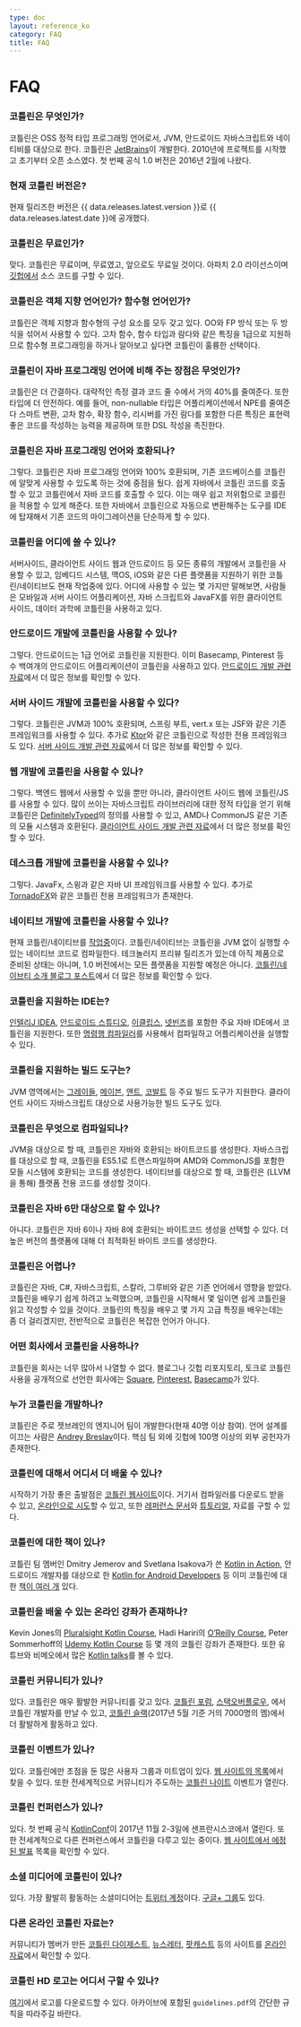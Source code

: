 ```yaml
---
type: doc
layout: reference_ko
category: FAQ
title: FAQ
---
```


# FAQ

### 코틀린은 무엇인가?

코틀린은 OSS 정적 타입 프로그래밍 언어로서, JVM, 안드로이드 자바스크립트와 네이티비를 대상으로 한다.
코틀린은 [JetBrains](http://www.jetbrains.com)이 개발한다.
2010년에 프로젝트를 시작했고 초기부터 오픈 소스였다.
첫 번째 공식 1.0 버전은 2016년 2월에 나왔다. 

### 현재 코틀린 버전은?

현재 릴리즈한 버전은 {{ data.releases.latest.version }}로 {{ data.releases.latest.date }}에 공개했다.

### 코틀린은 무료인가?

맞다. 코틀린은 무료이며, 무료였고, 앞으로도 무료일 것이다. 아파치 2.0 라이선스이며 [깃헙에서](https://github.com/jetbrains/kotlin) 소스 코드를 구할 수 있다.

### 코틀린은 객체 지향 언어인가? 함수형 언어인가?

코틀린은 객체 지향과 함수형의 구성 요소를 모두 갖고 있다. OO와 FP 방식 또는 두 방식을 섞어서 사용할 수 있다.
고차 함수, 함수 타입과 람다와 같은 특징을 1급으로 지원하므로 함수형 프로그래밍을 하거나 알아보고 싶다면
코틀린이 훌륭한 선택이다.

### 코틀린이 자바 프로그래밍 언어에 비해 주는 장점은 무엇인가?

코틀린은 더 간결하다. 대략적인 측정 결과 코드 줄 수에서 거의 40%를 줄여준다. 또한 타입에 더 안전하다. 예를 들어, non-nullable 타입은 어플리케이션에서
NPE를 줄여준다 스마트 변환, 고차 함수, 확장 함수, 리시버를 가진 람다를 포함한 다른 특징은
표현력 좋은 코드를 작성하는 능력을 제공하며 또한 DSL 작성을 촉진한다.
 
### 코틀린은 자바 프로그래밍 언어와 호환되나?

그렇다. 코틀린은 자바 프로그래밍 언어와 100% 호환되며, 기존 코드베이스를 코틀린에 알맞게 사용할 수 있도록 하는 것에 중점을 뒀다.
쉽게 자바에서 코틀린 코드를 호출할 수 있고 코틀린에서 자바 코드를 호출할 수 있다.
이는 매우 쉽고 저위험으로 코를린을 적용할 수 있게 해준다. 또한 자바에서 코틀린으로 자동으로 변환해주는 도구를 IDE에 탑재해서 기존 코드의 마이그레이션을 단순하게 할 수 있다.

### 코틀린을 어디에 쓸 수 있나?

서버사이드, 클라이언트 사이드 웹과 안드로이드 등 모든 종류의 개발에서 코틀린을 사용할 수 있고,
임베디드 시스템, 맥OS, iOS와 같은 다른 플랫폼을 지원하기 위한
코틀린/네이티브도 현재 작업중에 있다. 어디에 사용할 수 있는 몇 가지만 말해보면,
사람들은 모바일과 서버 사이드 어플리케이션, 자바 스크립트와 JavaFX를 위한 클라이언트 사이드, 데이터 과학에 코틀린을 사용하고 있다.

### 안드로이드 개발에 코틀린을 사용할 수 있나?

그렇다. 안드로이드는 1급 언어로 코틀린을 지원한다. 이미 Basecamp, Pinterest 등 수 백여개의 안드로이드 어플리케이션이 코틀린을 사용하고 있다.
[안드로이드 개발 관련 자료](android-overview.html)에서 더 많은 정보를 확인할 수 있다.

### 서버 사이드 개발에 코틀린을 사용할 수 있다?

그렇다. 코틀린은 JVM과 100% 호환되며, 스프링 부트, vert.x 또는 JSF와 같은 기존 프레임워크를 사용할 수 있다.
추가로 [Ktor](http://github.com/kotlin/ktor)와 같은 코틀린으로 작성한 전용 프레임워크도 있다.
[서버 사이드 개발 관련 자료](server-overview.html)에서 더 많은 정보를 확인할 수 있다.

### 웹 개발에 코틀린을 사용할 수 있나?

그렇다. 백엔드 웹에서 사용할 수 있을 뿐만 아니라, 클라이언트 사이드 웹에 코틀린/JS를 사용할 수 있다. 
많이 쓰이는 자바스크립트 라이브러리에 대한 정적 타입을 얻기 위해 코틀린은 [DefinitelyTyped](http://definitelytyped.org)의 정의를 사용할 수 있고,
AMD나 CommonJS 같은 기존의 모듈 시스템과 호환된다.
[클라이언트 사이드 개발 관련 자료](/docs/reference/js-overview.html)에서 더 많은 정보를 확인할 수 있다.

### 데스크톱 개발에 코틀린을 사용할 수 있나?

그렇다. JavaFx, 스윙과 같은 자바 UI 프레임워크를 사용할 수 있다.
추가로 [TornadoFX](https://github.com/edvin/tornadofx)와 같은 코틀린 전용 프레임워크가 존재한다. 

### 네이티브 개발에 코틀린을 사용할 수 있나?

현재 코틀린/네이티브를 [작업중](https://blog.jetbrains.com/kotlin/tag/native/)이다. 코틀린/네이티브는 코틀린을 JVM 없이 실행할 수 있는 네이티브 코드로 컴파일한다.
테크놀러지 프리뷰 릴리즈가 있는데 아직 제품으로 준비된 상태는 아니며, 1.0 버전에서는 모든 플랫폼을 지원할 예정은 아니다.
[코틀린/네이브티 소개 블로그 포스트](https://blog.jetbrains.com/kotlin/2017/04/kotlinnative-tech-preview-kotlin-without-a-vm/)에서
더 많은 정보를 확인할 수 있다.

### 코틀린을 지원하는 IDE는?

[인텔리J IDEA](/docs/tutorials/getting-started.html), [안드로이드 스튜디오](/docs/tutorials/kotlin-android.html),
[이클립스](/docs/tutorials/getting-started-eclipse.html), [넷빈즈](http://plugins.netbeans.org/plugin/68590/kotlin)를 포함한 주요 자바 IDE에서 코틀린을 지원한다.
또한 [명령행 컴파일러](/docs/tutorials/command-line.html)를 사용해서 컴파일하고 어플리케이션을 실행할 수 있다.
  
### 코틀린을 지원하는 빌드 도구는?

JVM 영역에서는 [그레이들](using-gradle.html), [메이븐](using-maven.html), 
[앤트](using-ant.html), [코발트](http://beust.com/kobalt/home/index.html) 등 주요 빌드 도구가 지원한다.
클라이언트 사이드 자바스크립트 대상으로 사용가능한 빌드 도구도 있다. 

### 코틀린은 무엇으로 컴파일되나?

JVM을 대상으로 할 때, 코틀린은 자바와 호환되는 바이트코드를 생성한다. 자바스크립를 대상으로 할 때, 코틀린을 ES5.1로 트랜스파일하며 AMD와 CommonJS를 포함한 모들 시스템에
호환되는 코드를 생성한다. 네이티브를 대상으로 할 때, 코틀린은 (LLVM을 통해) 플랫폼 전용 코드를 생성할 것이다.

### 코틀린은 자바 6만 대상으로 할 수 있나?

아니다. 코틀린은 자바 6이나 자바 8에 호환되는 바이트코드 생성을 선택할 수 있다. 더 높은 버전의 플랫폼에 대해 더 최적화된 바이트 코드를 생성한다.

### 코틀린은 어렵나?

코틀린은 자바, C#, 자바스크립트, 스칼라, 그루비와 같은 기존 언어에서 영향을 받았다. 코틀린을 배우기 쉽게 하려고 노력했으며,
코틀린을 시작해서 몇 일이면 쉽게 코틀린을 읽고 작성할 수 있을 것이다.
코틀린의 특징을 배우고 몇 가지 고급 특징을 배우는데는 좀 더 걸리겠지만, 전반적으로 코틀린은 복잡한 언어가 아니다.
 
### 어떤 회사에서 코틀린을 사용하나?
 
코틀린을 회사는 너무 많아서 나열할 수 없다. 블로그나 깃헙 리포지토리, 토크로 코틀린 사용을 공개적으로 선언한 회사에는
[Square](https://medium.com/square-corner-blog/square-open-source-loves-kotlin-c57c21710a17),
[Pinterest](https://www.youtube.com/watch?v=mDpnc45WwlI),
[Basecamp](https://m.signalvnoise.com/how-we-made-basecamp-3s-android-app-100-kotlin-35e4e1c0ef12)가 있다.
 
### 누가 코틀린을 개발하나?

코틀린은 주로 젯브레인의 엔지니어 팀이 개발한다(현재 40명 이상 참여). 언어 설계를 이끄는 사람은 [Andrey Breslav](https://twitter.com/abreslav)이다.
핵심 팀 외에 깃헙에 100명 이상의 외부 공헌자가 존재한다. 

### 코틀린에 대해서 어디서 더 배울 수 있나?

시작하기 가장 좋은 출발점은 [코틀린 웹사이트](https://kotlinlang.org)이다. 거기서 컴파일러를 다운로드 받을 수 있고,
[온라인으로 시도](https://try.kotlinlang.org)할 수 있고, 또한 [레퍼런스 문서](index.html)와
[튜토리얼](/docs/tutorials/index.html), 자료를 구할 수 있다.

### 코틀린에 대한 책이 있나?

코틀린 팀 멤버인 Dmitry Jemerov and Svetlana Isakova가 쓴 [Kotlin in Action](https://www.manning.com/books/kotlin-in-action),
안드로이드 개발자를 대상으로 한 [Kotlin for Android Developers](https://leanpub.com/kotlin-for-android-developers) 등
이미 코틀린에 대한 [책이 여러 개](/docs/books.html) 있다.  

### 코틀린을 배울 수 있는 온라인 강좌가 존재하나?

Kevin Jones의 [Pluralsight Kotlin Course](https://www.pluralsight.com/courses/kotlin-getting-started),
Hadi Hariri의 [O’Reilly Course](http://shop.oreilly.com/product/0636920052982.do),
Peter Sommerhoff의 [Udemy Kotlin Course](http://petersommerhoff.com/dev/kotlin/kotlin-beginner-tutorial/) 등
몇 개의 코틀린 강좌가 존재한다. 
또한 유튜브와 비메오에서 많은 [Kotlin talks](http://kotlinlang.org/community/talks.html)를 볼 수 있다. 

### 코틀린 커뮤니티가 있나?

있다. 코틀린은 매우 활발한 커뮤니티를 갖고 있다. [코틀린 포럼](http://discuss.kotlinlang.org), [스택오버플로우](http://stackoverflow.com/questions/tagged/kotlin),
에서 코틀린 개발자를 만날 수 있고, [코틀린 슬랙](http://slack.kotlinlang.org)(2017년 5월 기준 거의 7000명의 멤)에서 더 활발하게 활동하고 있다.

### 코틀린 이벤트가 있나?

있다. 코틀린에만 초점을 둔 많은 사용자 그룹과 미트업이 있다. [웹 사이트의 목록](/community/user-groups.html)에서 찾을 수 있다.
또한 전세계적으로 커뮤니티가 주도하는 [코틀린 나이트](/community/kotlin-nights.html) 이벤트가 열린다.

### 코틀린 컨퍼런스가 있나?

있다. 첫 번째 공식 [KotlinConf](https://kotlinconf.com)이 2017년 11월 2-3일에 샌프란시스코에서 열린다.
또한 전세계적으로 다른 컨퍼런스에서 코틀린을 다루고 있는 중이다.
[웹 사이트에서 에정된 발표](/community/talks.html?time=upcoming) 목록을 확인할 수 있다.

### 소셜 미디어에 코틀린이 있나?

있다. 가장 활발히 활동하는 소셜미디어는 [트위터 계정](https://twitter.com/kotlin)이다.
[구글+ 그룹](https://plus.google.com/communities/104597899765146112928)도 있다. 

### 다른 온라인 코틀린 자료는?

커뮤니티가 멤버가 만든 [코틀린 다이제스트](https://kotlin.link),
[뉴스레터](http://www.kotlinweekly.net), [팟캐스트](https://talkingkotlin.com) 등의 사이트를
[온라인 자료](https://kotlinlang.org/community/)에서 확인할 수 있다.

### 코틀린 HD 로고는 어디서 구할 수 있나?

[여기](https://resources.jetbrains.com/storage/products/kotlin/docs/kotlin_logos.zip)에서 로고를 다운로드할 수 있다.
아카이브에 포함된 `guidelines.pdf`의 간단한 규칙을 따라주길 바란다.
